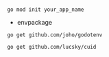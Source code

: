 ###
```
go mod init your_app_name
```
- envpackage
```
go get github.com/joho/godotenv
```
```
go get github.com/lucsky/cuid
```
